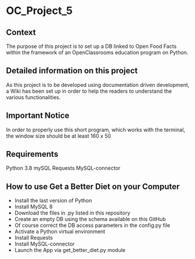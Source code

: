 # OC_Project_5

## Context
The purpose of this project is to set up a DB linked to Open Food Facts within the framework of an OpenClassrooms education program on Python.

## Detailed information on this project
As this project is to be developed using documentation driven development, a Wiki has been set up in order to help the readers to understand the various functionalities.

## Important Notice
In order to properly use this short program, which works with the terminal, the window size should be at least 160 x 50

## Requirements
Python 3.8
mySQL
Requests
MySQL-connector

## How to use Get a Better Diet on your Computer
* Install the last version of Python
* Install MySQL 8
* Download the files in .py listed in this repository
* Create an empty DB using the schema available on this GitHub
* Of course correct the DB access parameters in the config.py file
* Activate a Python virtual environment
* Install Requests
* Install MySQL-connector
* Launch the App via get_better_diet.py module
